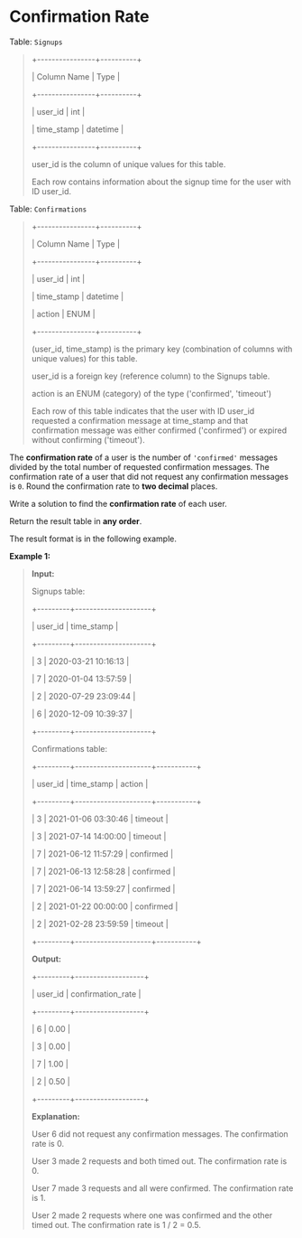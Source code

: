 # Confirmation Rate

Table: <code>Signups</code>
>
> +----------------+----------+
>
> | Column Name    | Type     |
>
> +----------------+----------+
>
> | user_id        | int      |
>
> | time_stamp     | datetime |
>
> +----------------+----------+
>
> user_id is the column of unique values for this table.
>
> Each row contains information about the signup time for the user with ID user_id.


Table: <code>Confirmations</code>
>
> +----------------+----------+
>
> | Column Name    | Type     |
>
> +----------------+----------+
>
> | user_id        | int      |
>
> | time_stamp     | datetime |
>
> | action         | ENUM     |
>
> +----------------+----------+
>
> (user_id, time_stamp) is the primary key (combination of columns with unique values) for this table.
>
> user_id is a foreign key (reference column) to the Signups table.
>
> action is an ENUM (category) of the type ('confirmed', 'timeout')
>
> Each row of this table indicates that the user with ID user_id requested a confirmation message at time_stamp and that confirmation message was either confirmed ('confirmed') or expired without confirming ('timeout').


The **confirmation rate** of a user is the number of <code>'confirmed'</code> messages divided by the total number of requested confirmation messages. The confirmation rate of a user that did not request any confirmation messages is <code>0</code>. Round the confirmation rate to **two decimal** places.

Write a solution to find the **confirmation rate** of each user.

Return the result table in **any order**.

The result format is in the following example.


**Example 1:**
>
> **Input:**
>
> Signups table:
>
> +---------+---------------------+
>
> | user_id | time_stamp          |
>
> +---------+---------------------+
>
> | 3       | 2020-03-21 10:16:13 |
>
> | 7       | 2020-01-04 13:57:59 |
>
> | 2       | 2020-07-29 23:09:44 |
>
> | 6       | 2020-12-09 10:39:37 |
>
> +---------+---------------------+
>
> Confirmations table:
>
> +---------+---------------------+-----------+
>
> | user_id | time_stamp          | action    |
>
> +---------+---------------------+-----------+
>
> | 3       | 2021-01-06 03:30:46 | timeout   |
>
> | 3       | 2021-07-14 14:00:00 | timeout   |
>
> | 7       | 2021-06-12 11:57:29 | confirmed |
>
> | 7       | 2021-06-13 12:58:28 | confirmed |
>
> | 7       | 2021-06-14 13:59:27 | confirmed |
>
> | 2       | 2021-01-22 00:00:00 | confirmed |
>
> | 2       | 2021-02-28 23:59:59 | timeout   |
>
> +---------+---------------------+-----------+
>
> **Output:**
>
> +---------+-------------------+
>
> | user_id | confirmation_rate |
>
> +---------+-------------------+
>
> | 6       | 0.00              |
>
> | 3       | 0.00              |
>
> | 7       | 1.00              |
>
> | 2       | 0.50              |
>
> +---------+-------------------+
>
> **Explanation:**
>
> User 6 did not request any confirmation messages. The confirmation rate is 0.
>
> User 3 made 2 requests and both timed out. The confirmation rate is 0.
>
> User 7 made 3 requests and all were confirmed. The confirmation rate is 1.
>
> User 2 made 2 requests where one was confirmed and the other timed out. The confirmation rate is 1 / 2 = 0.5.
